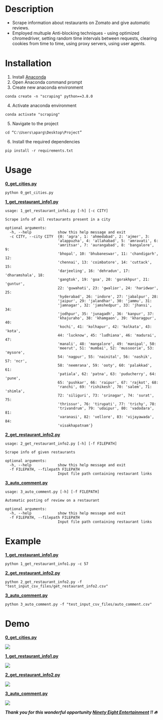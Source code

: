 # Description
* Scrape information about restaurants on Zomato and give automatic reviews.
* Employed multuple Anti-blocking techniques - using optimized chromedriver, setting random time intervals between requests, clearing cookies from time to time, using proxy servers, using user agents.

# Installation
1. Install [Anaconda](https://www.anaconda.com/)
2. Open Anaconda command prompt
3. Create new anaconda environment
```
conda create -n "scraping" python==3.8.0
```
4. Activate anaconda environment
```
conda activate "scraping"
```
5. Navigate to the project
```
cd “C:\Users\aparg\Desktop\Project”
```
6. Install the required dependencies
```
pip install -r requirements.txt
```


# Usage 
**[0_get_cities.py](https://github.com/AparGarg99/Data_Harvesting_with_Python/blob/master/Zomato/0_get_cities.py)**

```
python 0_get_cities.py
```

**[1_get_restaurant_info1.py](https://github.com/AparGarg99/Data_Harvesting_with_Python/blob/master/Zomato/1_get_restaurant_info1.py)**

```
usage: 1_get_restaurant_info1.py [-h] [-c CITY]

Scrape info of all restaurants present in a city

optional arguments:
  -h, --help            show this help message and exit
  -c CITY, --city CITY  {0: 'agra', 1: 'ahmedabad', 2: 'ajmer', 3:
                        'alappuzha', 4: 'allahabad', 5: 'amravati', 6:
                        'amritsar', 7: 'aurangabad', 8: 'bangalore', 9:
                        'bhopal', 10: 'bhubaneswar', 11: 'chandigarh', 12:
                        'chennai', 13: 'coimbatore', 14: 'cuttack', 15:
                        'darjeeling', 16: 'dehradun', 17: 'dharamshala', 18:
                        'gangtok', 19: 'goa', 20: 'gorakhpur', 21: 'guntur',
                        22: 'guwahati', 23: 'gwalior', 24: 'haridwar', 25:
                        'hyderabad', 26: 'indore', 27: 'jabalpur', 28:
                        'jaipur', 29: 'jalandhar', 30: 'jammu', 31:
                        'jamnagar', 32: 'jamshedpur', 33: 'jhansi', 34:
                        'jodhpur', 35: 'junagadh', 36: 'kanpur', 37:
                        'khajuraho', 38: 'khamgaon', 39: 'kharagpur', 40:
                        'kochi', 41: 'kolhapur', 42: 'kolkata', 43: 'kota',
                        44: 'lucknow', 45: 'ludhiana', 46: 'madurai', 47:
                        'manali', 48: 'mangalore', 49: 'manipal', 50:
                        'meerut', 51: 'mumbai', 52: 'mussoorie', 53: 'mysore',
                        54: 'nagpur', 55: 'nainital', 56: 'nashik', 57: 'ncr',
                        58: 'neemrana', 59: 'ooty', 60: 'palakkad', 61:
                        'patiala', 62: 'patna', 63: 'puducherry', 64: 'pune',
                        65: 'pushkar', 66: 'raipur', 67: 'rajkot', 68:
                        'ranchi', 69: 'rishikesh', 70: 'salem', 71: 'shimla',
                        72: 'siliguri', 73: 'srinagar', 74: 'surat', 75:
                        'thrissur', 76: 'tirupati', 77: 'trichy', 78:
                        'trivandrum', 79: 'udaipur', 80: 'vadodara', 81:
                        'varanasi', 82: 'vellore', 83: 'vijayawada', 84:
                        'visakhapatnam'}

```

**[2_get_restaurant_info2.py](https://github.com/AparGarg99/Data_Harvesting_with_Python/blob/master/Zomato/2_get_restaurant_info2.py)**

```
usage: 2_get_restaurant_info2.py [-h] [-f FILEPATH]

Scrape info of given restaurants

optional arguments:
  -h, --help            show this help message and exit
  -f FILEPATH, --filepath FILEPATH
                        Input file path containing restaurant links

```

**[3_auto_comment.py](https://github.com/AparGarg99/Data_Harvesting_with_Python/blob/master/Zomato/3_auto_comment.py)**

```
usage: 3_auto_comment.py [-h] [-f FILEPATH]

Automatic posting of review on a restaurant

optional arguments:
  -h, --help            show this help message and exit
  -f FILEPATH, --filepath FILEPATH
                        Input file path containing restaurant links

```


# Example

**[1_get_restaurant_info1.py](https://github.com/AparGarg99/Data_Harvesting_with_Python/blob/master/Zomato/1_get_restaurant_info1.py)**
```
python 1_get_restaurant_info1.py -c 57
```

**[2_get_restaurant_info2.py](https://github.com/AparGarg99/Data_Harvesting_with_Python/blob/master/Zomato/2_get_restaurant_info2.py)**
```
python 2_get_restaurant_info2.py -f "test_input_csv_files/get_restaurant_info2.csv"
```

**[3_auto_comment.py](https://github.com/AparGarg99/Data_Harvesting_with_Python/blob/master/Zomato/3_auto_comment.py)**
```
python 3_auto_comment.py -f "test_input_csv_files/auto_comment.csv"
```

# Demo
**[0_get_cities.py](https://github.com/AparGarg99/Data_Harvesting_with_Python/blob/master/Zomato/0_get_cities.py)**

<kbd><img src="https://github.com/AparGarg99/Data_Harvesting_with_Python/blob/master/Zomato/demo/demo0.gif"><kbd>

**[1_get_restaurant_info1.py](https://github.com/AparGarg99/Data_Harvesting_with_Python/blob/master/Zomato/1_get_restaurant_info1.py)**
  
<kbd><img src="https://github.com/AparGarg99/Data_Harvesting_with_Python/blob/master/Zomato/demo/demo1.gif"><kbd>

**[2_get_restaurant_info2.py](https://github.com/AparGarg99/Data_Harvesting_with_Python/blob/master/Zomato/2_get_restaurant_info2.py)**

<kbd><img src="https://github.com/AparGarg99/Data_Harvesting_with_Python/blob/master/Zomato/demo/demo2.gif"><kbd>
  
**[3_auto_comment.py](https://github.com/AparGarg99/Data_Harvesting_with_Python/blob/master/Zomato/3_auto_comment.py)**
  
<kbd><img src="https://github.com/AparGarg99/Data_Harvesting_with_Python/blob/master/Zomato/demo/demo3.gif"><kbd>
  
  
***Thank you for this wonderful opportunity [Ninety Eight Entertainment](https://www.ninety-eight.in/) !! 🔥***
